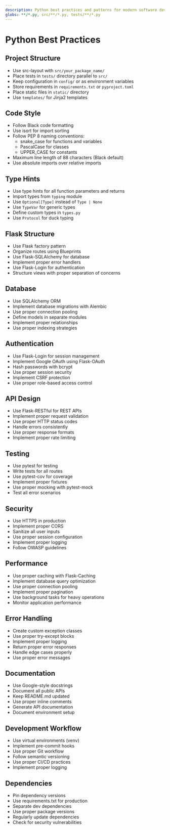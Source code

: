 ```yaml
---
description: Python best practices and patterns for modern software development with Flask and SQLite
globs: **/*.py, src/**/*.py, tests/**/*.py
---
```


# Python Best Practices

## Project Structure

- Use src-layout with `src/your_package_name/`
- Place tests in `tests/` directory parallel to `src/`
- Keep configuration in `config/` or as environment variables
- Store requirements in `requirements.txt` or `pyproject.toml`
- Place static files in `static/` directory
- Use `templates/` for Jinja2 templates

## Code Style

- Follow Black code formatting
- Use isort for import sorting
- Follow PEP 8 naming conventions:
  - snake_case for functions and variables
  - PascalCase for classes
  - UPPER_CASE for constants
- Maximum line length of 88 characters (Black default)
- Use absolute imports over relative imports

## Type Hints

- Use type hints for all function parameters and returns
- Import types from `typing` module
- Use `Optional[Type]` instead of `Type | None`
- Use `TypeVar` for generic types
- Define custom types in `types.py`
- Use `Protocol` for duck typing

## Flask Structure

- Use Flask factory pattern
- Organize routes using Blueprints
- Use Flask-SQLAlchemy for database
- Implement proper error handlers
- Use Flask-Login for authentication
- Structure views with proper separation of concerns

## Database

- Use SQLAlchemy ORM
- Implement database migrations with Alembic
- Use proper connection pooling
- Define models in separate modules
- Implement proper relationships
- Use proper indexing strategies

## Authentication

- Use Flask-Login for session management
- Implement Google OAuth using Flask-OAuth
- Hash passwords with bcrypt
- Use proper session security
- Implement CSRF protection
- Use proper role-based access control

## API Design

- Use Flask-RESTful for REST APIs
- Implement proper request validation
- Use proper HTTP status codes
- Handle errors consistently
- Use proper response formats
- Implement proper rate limiting

## Testing

- Use pytest for testing
- Write tests for all routes
- Use pytest-cov for coverage
- Implement proper fixtures
- Use proper mocking with pytest-mock
- Test all error scenarios

## Security

- Use HTTPS in production
- Implement proper CORS
- Sanitize all user inputs
- Use proper session configuration
- Implement proper logging
- Follow OWASP guidelines

## Performance

- Use proper caching with Flask-Caching
- Implement database query optimization
- Use proper connection pooling
- Implement proper pagination
- Use background tasks for heavy operations
- Monitor application performance

## Error Handling

- Create custom exception classes
- Use proper try-except blocks
- Implement proper logging
- Return proper error responses
- Handle edge cases properly
- Use proper error messages

## Documentation

- Use Google-style docstrings
- Document all public APIs
- Keep README.md updated
- Use proper inline comments
- Generate API documentation
- Document environment setup

## Development Workflow

- Use virtual environments (venv)
- Implement pre-commit hooks
- Use proper Git workflow
- Follow semantic versioning
- Use proper CI/CD practices
- Implement proper logging

## Dependencies

- Pin dependency versions
- Use requirements.txt for production
- Separate dev dependencies
- Use proper package versions
- Regularly update dependencies
- Check for security vulnerabilities
